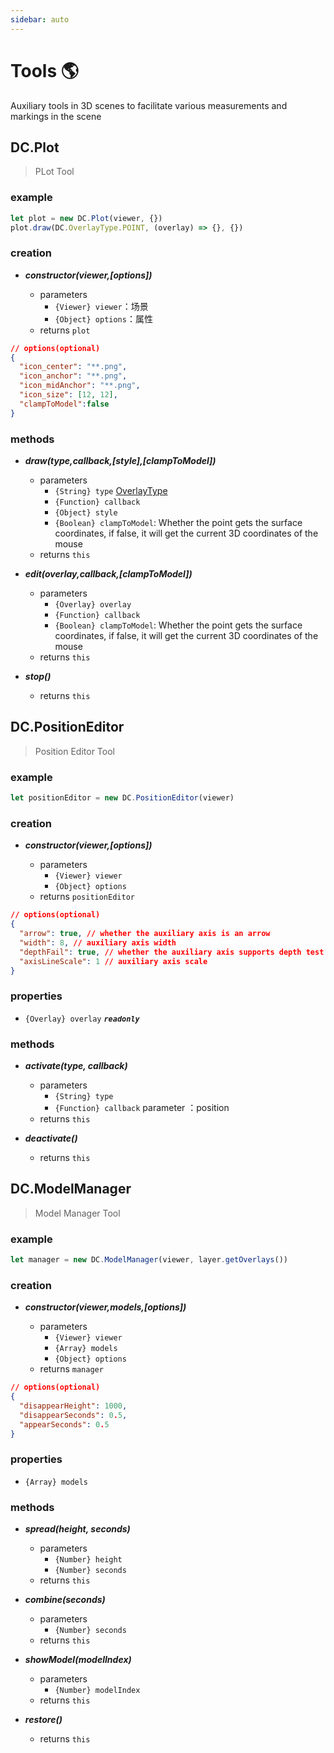 ```yaml
---
sidebar: auto
---
```


# Tools 🌎

Auxiliary tools in 3D scenes to facilitate various measurements and markings in the scene

## DC.Plot

> PLot Tool

### example

```js
let plot = new DC.Plot(viewer, {})
plot.draw(DC.OverlayType.POINT, (overlay) => {}, {})
```

### creation

- **_constructor(viewer,[options])_**

  - parameters
    - `{Viewer} viewer`：场景
    - `{Object} options`：属性
  - returns `plot`

```json
// options(optional)
{
  "icon_center": "**.png",
  "icon_anchor": "**.png",
  "icon_midAnchor": "**.png",
  "icon_size": [12, 12],
  "clampToModel":false
}
```

### methods

- **_draw(type,callback,[style],[clampToModel])_**

  - parameters
    - `{String} type` [OverlayType](../base/#overlaytype)
    - `{Function} callback`
    - `{Object} style`
    - `{Boolean} clampToModel`: Whether the point gets the surface coordinates, if false, it will get the current 3D coordinates of the mouse
  - returns `this`

- **_edit(overlay,callback,[clampToModel])_**

  - parameters
    - `{Overlay} overlay`
    - `{Function} callback`
    - `{Boolean} clampToModel`: Whether the point gets the surface coordinates, if false, it will get the current 3D coordinates of the mouse
  - returns `this`

- **_stop()_**

  - returns `this`

## DC.PositionEditor

> Position Editor Tool

### example

```js
let positionEditor = new DC.PositionEditor(viewer)
```

### creation

- **_constructor(viewer,[options])_**

  - parameters
    - `{Viewer} viewer`
    - `{Object} options`
  - returns `positionEditor`

```json
// options(optional)
{
  "arrow": true, // whether the auxiliary axis is an arrow
  "width": 8, // auxiliary axis width
  "depthFail": true, // whether the auxiliary axis supports depth test
  "axisLineScale": 1 // auxiliary axis scale
}
```

### properties

- `{Overlay} overlay` **_`readonly`_**

### methods

- **_activate(type, callback)_**

  - parameters
    - `{String} type`
    - `{Function} callback` parameter ：position
  - returns `this`

- **_deactivate()_**

  - returns `this`

## DC.ModelManager

> Model Manager Tool

### example

```js
let manager = new DC.ModelManager(viewer, layer.getOverlays())
```

### creation

- **_constructor(viewer,models,[options])_**

  - parameters
    - `{Viewer} viewer`
    - `{Array} models`
    - `{Object} options`
  - returns `manager`

```json
// options(optional)
{
  "disappearHeight": 1000,
  "disappearSeconds": 0.5,
  "appearSeconds": 0.5
}
```

### properties

- `{Array} models`

### methods

- **_spread(height, seconds)_**

  - parameters
    - `{Number} height`
    - `{Number} seconds`
  - returns `this`

- **_combine(seconds)_**

  - parameters
    - `{Number} seconds`
  - returns `this`

- **_showModel(modelIndex)_**

  - parameters
    - `{Number} modelIndex`
  - returns `this`

- **_restore()_**

  - returns `this`
